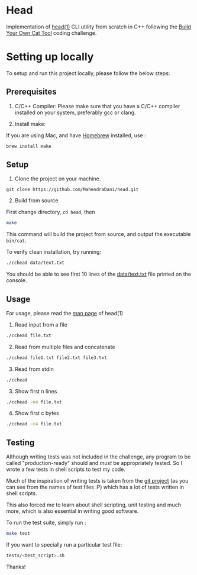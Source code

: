 # Head

Implementation of [head(1)](https://man7.org/linux/man-pages/man1/head.1.html) CLI utility from scratch in C++ following the [Build Your Own Cat Tool](https://codingchallenges.fyi/challenges/challenge-head) coding challenge.


# Setting up locally
To setup and run this project locally, please follow the below steps:

## Prerequisites

1. C/C++ Compiler: 
Please make sure that you have a C/C++ compiler installed on your system, preferably gcc or clang.

2. Install make:

If you are using Mac, and have [Homebrew](https://brew.sh/) installed, use : 
```bash
brew install make
```

## Setup

1. Clone the project on your machine.
```
git clone https://github.com/MahendraDani/head.git
```

2. Build from source 

First change directory, `cd head`, then

```bash
make
```

This command will build the project from source, and output the executable `bin/cat`.

To verify clean installation, try running:
```bash
./cchead data/text.txt
```
You should be able to see first 10 lines of the [data/text.txt](https://github.com/MahendraDani/head/blob/main/data/text.txt) file printed on the console.

## Usage
For usage, please read the [man page](https://man7.org/linux/man-pages/man1/head.1.html) of head(1)

1. Read input from a file
```bash
./cchead file.txt
```

2. Read from multiple files and concatenate
```bash
./cchead file1.txt file2.txt file3.txt
```

3. Read from stdin
```bash
./cchead
```

3. Show first n lines
```bash
./cchead -n4 file.txt
```

4. Show first c bytes
```bash
./cchead -c4 file.txt
```

## Testing

Although writing tests was not included in the challenge, any program to be called "production-ready" should and _must_ be appropriately tested. So I wrote a few tests in shell scripts to test my code.

Much of the inspiration of writing tests is taken from the [git project](https://github.com/git/git/tree/master/t) (as you can see from the names of test files :P)  which has a lot of tests written in shell scripts.

This also forced me to learn about shell scripting, unit testing and much more, which is also essential in writing good software.

To run the test suite, simply run :
```bash
make test
```

If you want to specially run a particular test file:
```bash
tests/<test_script>.sh
```

Thanks!
